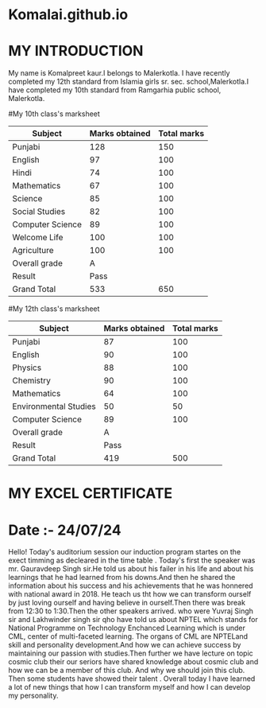 # Komalai.github.io
# MY INTRODUCTION
My name is Komalpreet kaur.I belongs to Malerkotla. I have recently completed my 12th standard from Islamia girls sr. sec. school,Malerkotla.I have completed my 10th standard from Ramgarhia public school, Malerkotla.


#My 10th class's marksheet 

|Subject| Marks obtained| Total marks|
|-------|---------------|------------|
|Punjabi| 128|150|
|English|97|100|
|Hindi|74|100|
|Mathematics|67|100|
|Science|85|100|
|Social Studies|82|100|
|Computer Science|89|100|
|Welcome Life|100|100|
|Agriculture|100|100|
|Overall grade |A|
|Result|Pass|
|Grand Total|533|650|

#My 12th class's marksheet

|Subject| Marks obtained| Total marks|
|-------|---------------|------------|
|Punjabi| 87|100|
|English|90|100|
|Physics|88|100|
|Chemistry|90|100|
|Mathematics|64|100|
|Environmental Studies|50|50|
|Computer Science| 89|100|
|Overall grade|A|
|Result|Pass|
|Grand Total|419|500|

# MY EXCEL CERTIFICATE 


# Date :- 24/07/24

Hello! Today's auditorium session our induction program startes on the exect timming as decleared in the time table . Today's first the speaker was mr. Gauravdeep Singh sir.He told us about his failer in his life and about his learnings that he had learned from his downs.And then he shared the information about his success and his achievements that he was honnered with national award in 2018. He teach us tht how we can transform ourself by just loving ourself and having believe in ourself.Then there was break from 12:30 to 1:30.Then the other speakers arrived.
who were Yuvraj Singh sir and Lakhwinder
singh sir qho have told us about NPTEL which stands for National Programme on Technology Enchanced Learning which is under CML, center of multi-faceted learning. The organs of CML are NPTELand skill and personality development.And how we can achieve  success by maintaining our passion with studies.Then further we have lecture on topic cosmic club their our seriors have shared knowledge about cosmic club and how we can be a member of this club. And why we should join this club.
Then some students have showed their talent . Overall today I have learned a lot of new things that how I can transform myself and how I can develop my personality.

